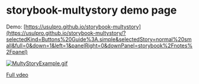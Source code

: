 # storybook-multystory demo page

Demo: [https://usulpro.github.io/storybook-multystory](https://usulpro.github.io/storybook-multystory/?selectedKind=Buttons%20Guide%3A.simple&selectedStory=normal%20small&full=0&down=1&left=1&panelRight=0&downPanel=storybook%2Fnotes%2Fpanel)

[![MultyStoryExample.gif](./MultyStoryExample.gif)](https://raw.githubusercontent.com/UsulPro/storybook-multystory/master/MultyStoryExample.gif)

[Full vdeo](http://recordit.co/e5s04Y3CBx)
